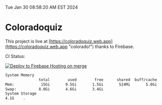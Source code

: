 Tue Jan 30 08:58:20 AM EST 2024

# Coloradoquiz


This project is live at [https://coloradoquiz.web.app](https://coloradoquiz.web.app "colorado!") thanks to Firebase.

CI Status: 

[![Deploy to Firebase Hosting on merge](https://github.com/teamkushal/coloradoquiz/actions/workflows/firebase-hosting-merge.yml/badge.svg)](https://github.com/teamkushal/coloradoquiz/actions/workflows/firebase-hosting-merge.yml)

```bash
System Memory
               total        used        free      shared  buff/cache   available
Mem:            15Gi       9.5Gi       1.5Gi       524Mi       5.0Gi       5.7Gi
Swap:          8.0Gi       4.6Gi       3.4Gi
System Storage
4.1G	.
```

